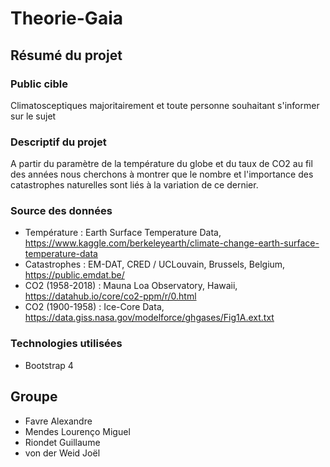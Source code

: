 # Theorie-Gaia

## Résumé du projet

### Public cible

Climatosceptiques majoritairement et toute personne souhaitant s'informer sur le sujet

### Descriptif du projet
A partir du paramètre de la température du globe et du taux de CO2 au fil des années nous cherchons à montrer que le nombre et l'importance des catastrophes naturelles sont liés à la variation de ce dernier.

### Source des données

- Température : Earth Surface Temperature Data, https://www.kaggle.com/berkeleyearth/climate-change-earth-surface-temperature-data
- Catastrophes : EM-DAT, CRED / UCLouvain, Brussels, Belgium, https://public.emdat.be/
- CO2 (1958-2018) : Mauna Loa Observatory, Hawaii, https://datahub.io/core/co2-ppm/r/0.html
- CO2 (1900-1958) : Ice-Core Data, https://data.giss.nasa.gov/modelforce/ghgases/Fig1A.ext.txt

### Technologies utilisées

 - Bootstrap 4
 
## Groupe
 - Favre Alexandre
 - Mendes Lourenço Miguel
 - Riondet Guillaume
 - von der Weid Joël